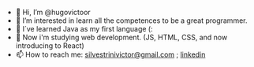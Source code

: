 - 👋 Hi, I’m @hugovictoor
- 👀 I’m interested in learn all the competences to be a great programmer.
- 🌱 I´ve learned Java as my first language (: 
- 🌱 Now i'm studying web development. (JS, HTML, CSS, and now introducing to React)
- 📫 How to reach me: silvestrinivictor@gmail.com ; [linkedin](https://www.linkedin.com/in/victor-hugo-silvestrini-machado-740218197/)

<!---
hugovictoor/hugovictoor is a ✨ special ✨ repository because its `README.md` (this file) appears on your GitHub profile.
You can click the Preview link to take a look at your changes.
--->

